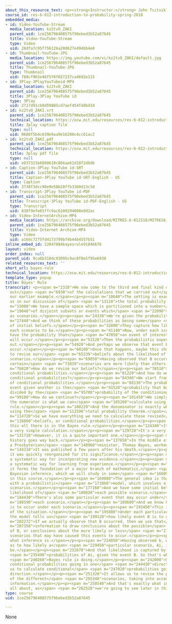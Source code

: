 ```yaml
---
about_this_resource_text: <p><strong>Instructor:</strong> John Tsitsiklis</p>
course_id: res-6-012-introduction-to-probability-spring-2018
embedded_media:
- id: Video-YouTube-Stream
  media_location: kz2tvO_ZAKI
  parent_uid: 1ce256796408575f96ebed3b52a87645
  title: Video-YouTube-Stream
  type: Video
  uid: 28dfa7c95f756126a200627e494bb4e0
- id: Thumbnail-YouTube-JPG
  media_location: https://img.youtube.com/vi/kz2tvO_ZAKI/default.jpg
  parent_uid: 1ce256796408575f96ebed3b52a87645
  title: Thumbnail-YouTube-JPG
  type: Thumbnail
  uid: 788cf965e48f5f0f657237ca4692e115
- id: 3Play-3PlayYouTubeid-MP4
  media_location: kz2tvO_ZAKI
  parent_uid: 1ce256796408575f96ebed3b52a87645
  title: 3Play-3Play YouTube id
  type: 3Play
  uid: 2717d91cb0d59885cd7aef454fd8bd10
- id: kz2tvO_ZAKI.srt
  parent_uid: 1ce256796408575f96ebed3b52a87645
  technical_location: https://ocw.mit.edu/resources/res-6-012-introduction-to-probability-spring-2018/part-i-the-fundamentals/bayes-rule/kz2tvO_ZAKI.srt
  title: 3play caption file
  type: null
  uid: 0680f5b4c639e9aa9e16200c4cc61ac2
- id: kz2tvO_ZAKI.pdf
  parent_uid: 1ce256796408575f96ebed3b52a87645
  technical_location: https://ocw.mit.edu/resources/res-6-012-introduction-to-probability-spring-2018/part-i-the-fundamentals/bayes-rule/kz2tvO_ZAKI.pdf
  title: 3play pdf file
  type: null
  uid: e037321b6080610c866ae62d10f2d8db
- id: Caption-3Play YouTube id-SRT
  parent_uid: 1ce256796408575f96ebed3b52a87645
  title: Caption-3Play YouTube id-SRT-English - US
  type: Caption
  uid: 3738f3dcc98e9e58b28ffb33b0d13c5d
- id: Transcript-3Play YouTube id-PDF
  parent_uid: 1ce256796408575f96ebed3b52a87645
  title: Transcript-3Play YouTube id-PDF-English - US
  type: Transcript
  uid: 838f9efe01ffc9ac6109294008e8d2ac
- id: Video-InternetArchive-MP4
  media_location: https://archive.org/download/MITRES.6-012S18/MITRES6_012S18_L02-08_300k.mp4
  parent_uid: 1ce256796408575f96ebed3b52a87645
  title: Video-Internet Archive-MP4
  type: Video
  uid: a16dc7275fd4173799bf4b44b4557b51
inline_embed_id: 22847884bayesrule91846676
layout: video
order_index: null
parent_uid: 9ca6b310dc93095c9ac0f0e5f95e6930
related_resources_text: ''
short_url: bayes-rule
technical_location: https://ocw.mit.edu/resources/res-6-012-introduction-to-probability-spring-2018/part-i-the-fundamentals/bayes-rule
template_type: popup
title: Bayes' Rule
transcript: <p><span m="2310">We now come to the third and final kind of calculation
  out</span> <span m="6930">of the calculations that we carried out</span> <span m="8780">in
  our earlier example.</span></p><p><span m="10640">The setting is exactly the same
  as in our discussion of</span> <span m="13110">the total probability theorem.</span></p><p><span
  m="15000">We have a sample space which is partitioned into a number</span> <span
  m="19040">of disjoint subsets or events which</span> <span m="22090">we think of
  as scenarios.</span></p><p><span m="24330">We're given the probability of each scenario.</span></p><p><span
  m="27440">And we think of these probabilities as being some</span> <span m="30790">kind
  of initial beliefs.</span></p><p><span m="32800">They capture how likely we believe
  each scenario to be.</span></p><p><span m="41140">Now, under each scenario, we also
  have the probability that</span> <span m="47050">an event of interest, event B,
  will occur.</span></p><p><span m="51520">Then the probabilistic experiment is carried
  out.</span></p><p><span m="54920">And perhaps we observe that event B did indeed
  occur.</span></p><p><span m="60100">Once that happens, maybe this should cause us
  to revise our</span> <span m="65239">beliefs about the likelihood of the different
  scenarios.</span></p><p><span m="69050">Having observed that B occurred, perhaps
  certain</span> <span m="73039">scenarios are more likely than others.</span></p><p><span
  m="76820">How do we revise our beliefs?</span></p><p><span m="78510">By calculating
  conditional probabilities.</span></p><p><span m="81220">And how do we calculate
  conditional probabilities?</span></p><p><span m="84340">We start from the definition
  of conditional probabilities.</span></p><p><span m="88130">The probability of one
  event given another is the</span> <span m="91520">probability that both events occur
  divided by the</span> <span m="95700">probability of the conditioning event.</span></p><p><span
  m="99180">How do we continue?</span></p><p><span m="101450">We simply realize that
  the numerator is what we can</span> <span m="105200">calculate using the multiplication
  rule.</span></p><p><span m="108229">And the denominator is exactly what we calculate
  using the</span> <span m="112590">total probability theorem.</span></p><p><span
  m="114720">So we have everything we need to calculate those revised</span> <span
  m="118860">beliefs, or conditional probabilities.</span></p><p><span m="121740">And
  this all there is in the Bayes rule.</span></p><p><span m="124340">It is actually
  a very simple calculation.</span></p><p><span m="129720">It's a very simple calculation.</span></p><p><span
  m="131710">However, it is a quite important one.</span></p><p><span m="134900">Its
  history goes way back.</span></p><p><span m="137650">In the middle of the 18th century,
  a Presbyterian</span> <span m="140960">minister, Thomas Bayes, worked it out.</span></p><p><span
  m="144310">It was published a few years after his death.</span></p><p><span m="147350">And
  it was quickly reorganized for its significance.</span></p><p><span m="150650">It's
  a systematic way for incorporating new evidence.</span></p><p><span m="154370">It's
  a systematic way for learning from experience.</span></p><p><span m="158220">And
  it forms the foundation of a major branch of mathematics,</span> <span m="162090">so-called
  Bayesian inference, which we will study in some</span> <span m="166090">detail later
  in this course.</span></p><p><span m="169880">The general idea is that we start
  with a probabilistic</span> <span m="173860">model, which involves a number of possible
  scenarios.</span></p><p><span m="177160">And we have some initial beliefs on the
  likelihood of</span> <span m="180820">each possible scenario.</span></p><p><span
  m="184430">There's also some particular event that may occur under</span> <span
  m="188590">each scenario.</span></p><p><span m="189600">And we know how likely it
  is to occur under each scenario.</span></p><p><span m="193450">This is our model
  of the situation.</span></p><p><span m="195800">Under each particular situation,
  the model tells us</span> <span m="199120">how likely event B is to occur.</span></p><p><span
  m="202272">If we actually observe that B occurred, then we use that</span> <span
  m="207350">information to draw conclusions about the possible</span> <span m="211180">causes
  of B, or conclusions about the more likely or less</span> <span m="216820">likely
  scenarios that may have caused this events to occur.</span></p><p><span m="221579">That's
  what inference is.</span></p><p><span m="224050">Having observed b, we make inferences
  as to how likely a</span> <span m="229450">particular scenario, Ai, is going to
  be.</span></p><p><span m="232670">And that likelihood is captured by this conditional</span>
  <span m="235490">probabilities of Ai, given the event B. So that's what the</span>
  <span m="240260">Bayes rule is doing.</span></p><p><span m="242000">Starting from
  conditional probabilities going in one</span> <span m="244430">direction, it allows
  us to calculate conditional</span> <span m="247020">probabilities going in the opposite
  direction.</span></p><p><span m="251320">It allows us to revise the probabilities
  of the different</span> <span m="255340">scenarios, taking into account the new
  information.</span></p><p><span m="258540">And that's exactly what inference is
  all about, as</span> <span m="262520">we're going to see later in this class.</span></p><p>&nbsp;</p>
type: course
uid: 1ce256796408575f96ebed3b52a87645

---
```

None